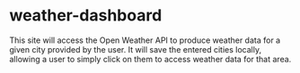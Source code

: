 # weather-dashboard
This site will access the Open Weather API to produce weather data for a given city provided by the user. It will  save the entered cities locally, allowing a user to simply click on them to access weather data for that area.
